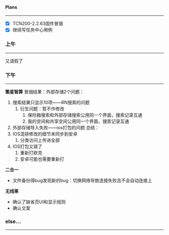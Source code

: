 
#### Plans
---
- [x] TCN200-2.2.63固件冒烟
- [x] 继续写任务中心用例

### 上午
---
又请假了


### 下午
---
**繁星智算**
冒烟结果：外部存储2个问题：
1. 搜索结果只显示10项——RN搜索的问题
	1. 衍生问题：暂不作修改
		1. 保险箱搜索和外部存储搜索公用同一个界面，搜索记录互通
		2. 我的空间和共享空间公用同一个界面，搜索记录互通
2. 外部存储导入失败——ios打包的问题
总结：
1. IOS混排修改的细节未同步到安卓
	1. 分类访问上传进全部
2. IOS打包又错了
	1. 重新打欧克
	2. 安卓可能也需要重新打

**二合一**

- 文件备份得bug发现新的bug：切换网络导致连接失败且不会自动连接上

**无线果**
- 确认了缺省页UI和显示规则
- 确认文案

### else...
---

